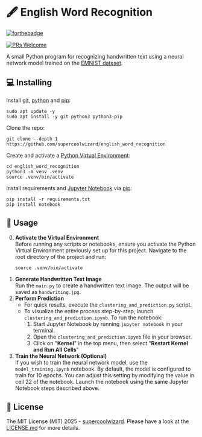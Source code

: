 # 🖋️ English Word Recognition

[![forthebadge](https://forthebadge.com/images/badges/made-with-python.svg)](http://forthebadge.com)

[![PRs Welcome](https://img.shields.io/badge/PRs-welcome-brightgreen.svg?style=shields)](https://github.com/supercoolwizard/english_word_recognition/pulls)

A small Python program for recognizing handwritten text using a neural network model trained on the [EMNIST dataset](https://www.kaggle.com/datasets/crawford/emnist).


## 💻 Installing
Install [git](https://git-scm.com/), [python](https://www.python.org/) and [pip](https://pip.pypa.io/en/stable/):
```shell script
sudo apt update -y
sudo apt install -y git python3 python3-pip
```

Clone the repo:
```shell script
git clone --depth 1 https://github.com/supercoolwizard/english_word_recognition
```

Create and activate a [Python Virtual Environment](https://packaging.python.org/en/latest/guides/installing-using-pip-and-virtual-environments/):
```shell script
cd english_word_recognition
python3 -m venv .venv
source .venv/bin/activate
```

Install requirements and [Jupyter Notebook](https://jupyter.org/) via [pip](https://pip.pypa.io/en/stable/):
```shell script
pip install -r requirements.txt
pip install notebook
```
## 🚀 Usage
0. **Activate the Virtual Environment**  
   Before running any scripts or notebooks, ensure you activate the Python Virtual Environment previously set up for this project. Navigate to the root directory of the project and run:
   ```shell script
   source .venv/bin/activate
   ```
1. **Generate Handwritten Text Image**  
   Run the `main.py` to create a handwritten text image. The output will be saved as `handwriting.jpg`.
2. **Perform Prediction**  
   - For quick results, execute the `clustering_and_prediction.py` script.  
   - To visualize the entire process step-by-step, launch `clustering_and_prediction.ipynb`. To run the notebook:  
     1. Start Jupyter Notebook by running `jupyter notebook` in your terminal.  
     2. Open the `clustering_and_prediction.ipynb` file in your browser.
     3. Click on "**Kernel**" in the top menu, then select "**Restart Kernel and Run All Cells**" 
3. **Train the Neural Network (Optional)**  
   If you wish to train the neural network model, use the `model_training.ipynb` notebook. By default, the model is configured to train for 10 epochs. You can adjust this setting by modifying the value in cell 22 of the notebook. Launch the notebook using the same Jupyter Notebook steps described above.  

## 📜 License
The MIT License (MIT) 2025 - [supercoolwizard](https://github.com/supercoolwizard). Please have a look at the [LICENSE.md](LICENSE) for more details.